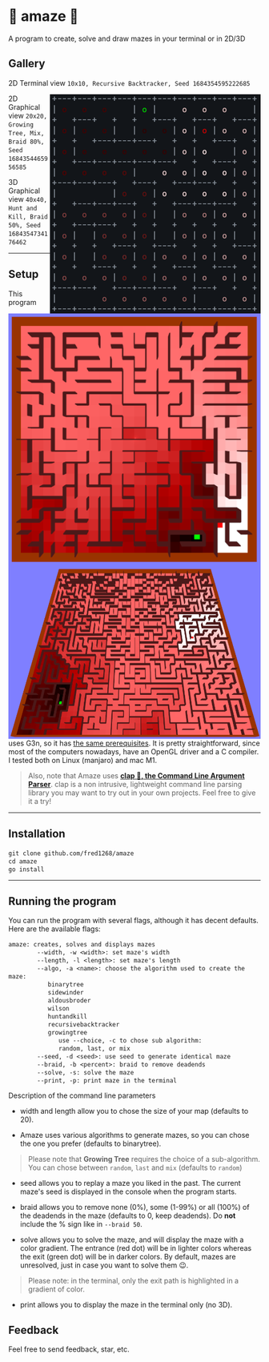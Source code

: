 # :door: amaze :door:

A program to create, solve and draw mazes in your terminal or in 2D/3D

## Gallery

2D Terminal view
`10x10, Recursive Backtracker, Seed 1684354595222685`

<p align="center">
  <img style="float: right;" src="https://github.com/fred1268/assets/blob/development/amaze/10x10_recursivebacktracker_1684354595222685.png" alt="Amaze in Action"/>
</p>

2D Graphical view
`20x20, Growing Tree, Mix, Braid 80%, Seed 1684354465956585`

<p align="center">
  <img style="float: right;" src="https://github.com/fred1268/assets/blob/development/amaze/20x20_growingtree_mix_braid80_1684354465956585.png" alt="Amaze in Action"/>
</p>

3D Graphical view
`40x40, Hunt and Kill, Braid 50%, Seed 1684354734176462`

<p align="center">
  <img style="float: right;" src="https://github.com/fred1268/assets/blob/development/amaze/40x40_huntandkill_braid50_1684354734176462.png" alt="Amaze in Action"/>
</p>

---

## Setup

This program uses G3n, so it has [the same prerequisites](https://github.com/g3n/engine#dependencies).
It is pretty straightforward, since most of the computers nowadays, have an OpenGL driver and a C
compiler. I tested both on Linux (manjaro) and mac M1.

> Also, note that Amaze uses [**clap :clap:, the Command Line Argument Parser**](https://github.com/fred1268/go-clap).
> clap is a non intrusive, lightweight command line parsing library you may want to try out in your
> own projects. Feel free to give it a try!

---

## Installation

```
git clone github.com/fred1268/amaze
cd amaze
go install
```

---

## Running the program

You can run the program with several flags, although it has decent defaults. Here are the available flags:

```
amaze: creates, solves and displays mazes
        --width, -w <width>: set maze's width
        --length, -l <length>: set maze's length
        --algo, -a <name>: choose the algorithm used to create the maze:
           binarytree
           sidewinder
           aldousbroder
           wilson
           huntandkill
           recursivebacktracker
           growingtree
              use --choice, -c to chose sub algorithm:
              random, last, or mix
        --seed, -d <seed>: use seed to generate identical maze
        --braid, -b <percent>: braid to remove deadends
        --solve, -s: solve the maze
        --print, -p: print maze in the terminal
```

Description of the command line parameters

- width and length allow you to chose the size of your map (defaults to 20).

- Amaze uses various algorithms to generate mazes, so you can chose the one you prefer (defaults to binarytree).

> Please note that **Growing Tree** requires the choice of a sub-algorithm.
> You can chose between `random`, `last` and `mix` (defaults to `random`)

- seed allows you to replay a maze you liked in the past. The current maze's seed is displayed in the console
  when the program starts.

- braid allows you to remove none (0%), some (1-99%) or all (100%) of the deadends in the maze
  (defaults to 0, keep deadends). Do **not** include the % sign like in `--braid 50`.

- solve allows you to solve the maze, and will display the maze with a color gradient.
  The entrance (red dot) will be in lighter colors whereas the exit (green dot) will be in darker colors.
  By default, mazes are unresolved, just in case you want to solve them :wink:.

> Please note: in the terminal, only the exit path is highlighted in a gradient of color.

- print allows you to display the maze in the terminal only (no 3D).

## Feedback

Feel free to send feedback, star, etc.
